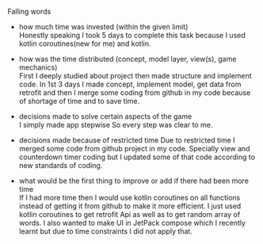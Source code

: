 Falling words

* how much time was invested (within the given limit)  
Honestly speaking I took 5 days to complete this task because I used kotlin coroutines(new for me) and kotlin.

* how was the time distributed (concept, model layer, view(s), game mechanics)  
First I deeply studied about project then made structure and implement code. In 1st 3 days I made concept, implement model, get data from retrofit 
and then I merge some coding from github in my code because of shortage of time and to save time.

* decisions made to solve certain aspects of the game  
I simply made app stepwise So every step was clear to me.

* decisions made because of restricted time 
Due to restricted time I merged some code from github project in my code. Specially view and counterdown timer coding but I updated some of 
that code according to new standards of coding.

* what would be the first thing to improve or add if there had been more time  
If I had more time then I would use kotlin coroutines on all functions instead of getting it from github to make it more efficient. I just used kotlin coroutines to get retrofit
Api as well as to get random array of words. I also wanted to make UI in JetPack compose which I recently learnt but due to time constraints I did not apply that.